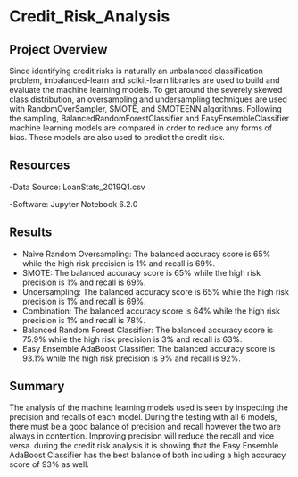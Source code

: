 # Credit_Risk_Analysis

## Project Overview
Since identifying credit risks is naturally an unbalanced classification problem, imbalanced-learn and scikit-learn libraries are used to build and evaluate the machine learning models. To get around the severely skewed class distribution, an oversampling and undersampling techniques are used with RandomOverSampler, SMOTE, and SMOTEENN algorithms. Following the sampling, BalancedRandomForestClassifier and EasyEnsembleClassifier machine learning models are compared in order to reduce any forms of bias. These models are also used to predict the credit risk.


## Resources
-Data Source: LoanStats_2019Q1.csv

-Software: Jupyter Notebook 6.2.0

## Results
- Naive Random Oversampling: The balanced accuracy score is 65% while the high risk precision is 1% and recall is 69%.  
- SMOTE: The balanced accuracy score is 65% while the high risk precision is 1% and recall is 69%.
- Undersampling: The balanced accuracy score is 65% while the high risk precision is 1% and recall is 69%.
- Combination: The balanced accuracy score is 64% while the high risk precision is 1% and recall is 78%.
- Balanced Random Forest Classifier: The balanced accuracy score is 75.9% while the high risk precision is 3% and recall is 63%.
- Easy Ensemble AdaBoost Classifier: The balanced accuracy score is 93.1% while the high risk precision is 9% and recall is 92%.

## Summary
The analysis of the machine learning models used is seen by inspecting the precision and recalls of each model. During the testing with all 6 models, there must be a good balance of precision and recall however the two are always in contention. Improving precision will reduce the recall and vice versa. during the credit risk analysis it is showing that the Easy Ensemble AdaBoost Classifier has the best balance of both including a high accuracy score of 93% as well. 
